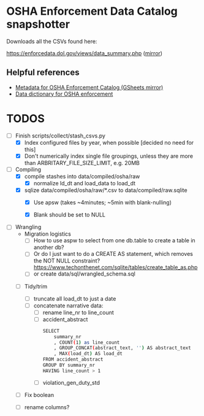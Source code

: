 # OSHA Enforcement Data Catalog snapshotter


Downloads all the CSVs found here:

https://enforcedata.dol.gov/views/data_summary.php ([mirror](https://enforcedata.dol.gov/views/data_summary.php))

## Helpful references

- [Metadata for OSHA Enforcement Catalog (GSheets mirror)](https://docs.google.com/spreadsheets/d/1aHcSXSkPfUITRHE7Khsi-WuHbH2heYFXkb64DCRBiMo/edit#gid=1891906742)
- [Data dictionary for OSHA enforcement](https://docs.google.com/spreadsheets/d/1aHcSXSkPfUITRHE7Khsi-WuHbH2heYFXkb64DCRBiMo/edit#gid=0)


# TODOS

- [ ] Finish scripts/collect/stash_csvs.py
    - [X] Index configured files by year, when possible [decided no need for this]
    - [X] Don't numerically index single file groupings, unless they are more than ARBRITARY_FILE_SIZE_LIMIT, e.g. 20MB
- [ ] Compiling
    - [x] compile stashes into data/compiled/osha/raw
        - [x] normalize ld_dt and load_data to load_dt 
    - [x] sqlize data/compiled/osha/raw/*.csv to data/compiled/raw.sqlite
        - [x] Use apsw (takes ~4minutes; ~5min with blank-nulling)
        - [x] Blank should be set to NULL


- [ ] Wrangling
    - Migration logistics
        - [ ] How to use aspw to select from one db.table to create a table in another db?
        - [ ] Or do I just want to do a CREATE AS statement, which removes the NOT NULL constraint? https://www.techonthenet.com/sqlite/tables/create_table_as.php
        - [ ] or create data/sql/wrangled_schema.sql

    - [ ] Tidy/trim
        - [ ] truncate all load_dt to just a date
        - [ ] concatenate narrative data:
            - [ ] rename line_nr to line_count
            - [ ] accident_abstract
                ```sh
                SELECT 
                    summary_nr
                    , COUNT(1) as line_count
                    , GROUP_CONCAT(abstract_text, '') AS abstract_text
                    , MAX(load_dt) AS load_dt
                FROM accident_abstract
                GROUP BY summary_nr
                HAVING line_count > 1
                ```
            - [ ] violation_gen_duty_std
    - [ ] Fix boolean
    - [ ] rename columns?




